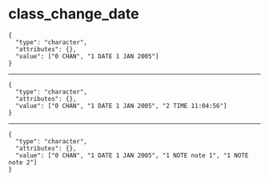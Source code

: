 # class_change_date

    {
      "type": "character",
      "attributes": {},
      "value": ["0 CHAN", "1 DATE 1 JAN 2005"]
    }

---

    {
      "type": "character",
      "attributes": {},
      "value": ["0 CHAN", "1 DATE 1 JAN 2005", "2 TIME 11:04:56"]
    }

---

    {
      "type": "character",
      "attributes": {},
      "value": ["0 CHAN", "1 DATE 1 JAN 2005", "1 NOTE note 1", "1 NOTE note 2"]
    }

